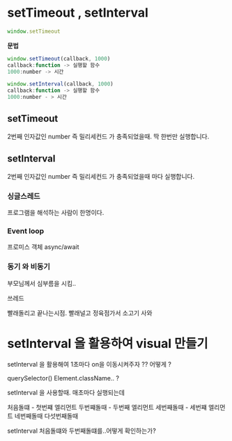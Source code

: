 # setTimeout , setInterval

```js
window.setTimeout
```

**문법**

```js
window.setTimeout(callback, 1000)
callback:function -> 실행할 함수
1000:number -> 시간

window.setInterval(callback, 1000)
callback:function -> 실행할 함수
1000:number - > 시간
```

## setTimeout

2번째 인자값인 number 즉 밀리세컨드
가 충족되었을때.
딱 한번만 실행합니다.

## setInterval

2번째 인자값인 number 즉 밀리세컨드
가 충족되었을때 마다 실행합니다.

### 싱글스레드

프로그램을 해석하는 사람이 한명이다.

### Event loop

프로미스 객체
async/await

### 동기 와 비동기

부모님께서 심부름을 시킴..

쓰레드

빨래돌리고 끝나는시점.
빨래널고
정육점가서 소고기 사와

# setInterval 을 활용하여 visual 만들기

setInterval 을 활용해여 1초마다 on을 이동시켜주자 ?? 어떻게 ?

querySelector()
Element.className.. ?

setInterval 을 사용할때.
매초마다 실행되는데

처음돌떄 - 첫번쨰 엘리먼트
두번쨰돌때 - 두번째 엘리먼트
세번째돌때 - 세번쨰 엘리먼트
네번째돌때
다섯번째돌때

setInterval 처음돌떄와 두번째돌떄를..어떻게 확인하는가?
